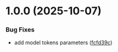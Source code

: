 # 1.0.0 (2025-10-07)


### Bug Fixes

* add model tokens parameters ([fcfd39c](https://github.com/mcereal/mcp-check/commit/fcfd39cd7daec52de3d85a56c6daee02a99e272f))
